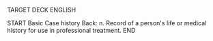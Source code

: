 TARGET DECK
ENGLISH

START
Basic
Case history
Back: n. Record of a person's life or medical history for use in professional treatment.
END
